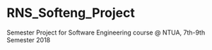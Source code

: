 # RNS_Softeng_Project

Semester Project for Software Engineering course @ NTUA, 7th-9th Semester 2018